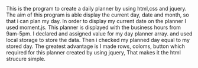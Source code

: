 This is the program to create a daily planner by using html,css and jquery.
The aim of this program is able display the current day, date and month, so that i can plan my day.
In order to display my current date on the planner I used moment.js.
This planner is displayed with the business hours from 9am-5pm.
I declared and assigned value for my day planner array.
and used local storage to store the data.
Then i checked my planned day equal to my stored day.
The greatest advantage is I made rows, coloms, button which required for this planner created by using jquery, That makes it the html strucure simple.